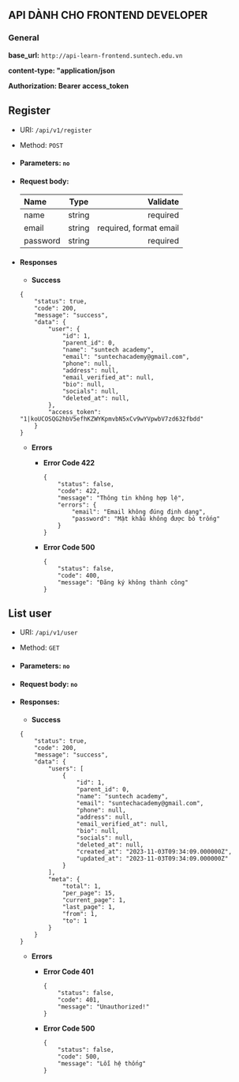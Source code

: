 ## API DÀNH CHO FRONTEND DEVELOPER

### General

**base_url:** `http://api-learn-frontend.suntech.edu.vn`

**content-type: "application/json**

**Authorization: Bearer access_token**

## Register
- URI: `/api/v1/register`
- Method: `POST`

- #### Parameters: `no`

- #### Request body:
    | Name      | Type | Validate     |
    | :---        |    :----:   |          ---: |
    | name      | string       | required   |
    | email   | string        | required, format email    |
    | password   | string        | required      |


- #### Responses
    - **Success**
    ```
    {
        "status": true,
        "code": 200,
        "message": "success",
        "data": {
            "user": {
                "id": 1,
                "parent_id": 0,
                "name": "suntech academy",
                "email": "suntechacademy@gmail.com",
                "phone": null,
                "address": null,
                "email_verified_at": null,
                "bio": null,
                "socials": null,
                "deleted_at": null,
            },
            "access_token": "1|koUCOSQG2hbV5efhKZWYKpmvbN5xCv9wYVpwbV7zd632fbdd"
        }
    }
    ```
    - **Errors**
        - **Error Code 422**
            ```
            {
                "status": false,
                "code": 422,
                "message": "Thông tin không hợp lệ",
                "errors": {
                    "email": "Email không đúng định dạng",
                    "password": "Mật khẩu không được bỏ trống"
                }
            }
            ```

        - **Error Code 500**
            ```
            {
                "status": false,
                "code": 400,
                "message": "Đăng ký không thành công"
            }
            ```

## List user
- URI: `/api/v1/user`
- Method: `GET`

- #### Parameters: `no`

- #### Request body: `no`


- #### Responses:
    - **Success**
    ```
    {
        "status": true,
        "code": 200,
        "message": "success",
        "data": {
            "users": [
                {
                    "id": 1,
                    "parent_id": 0,
                    "name": "suntech academy",
                    "email": "suntechacademy@gmail.com",
                    "phone": null,
                    "address": null,
                    "email_verified_at": null,
                    "bio": null,
                    "socials": null,
                    "deleted_at": null,
                    "created_at": "2023-11-03T09:34:09.000000Z",
                    "updated_at": "2023-11-03T09:34:09.000000Z"
                }
            ],
            "meta": {
                "total": 1,
                "per_page": 15,
                "current_page": 1,
                "last_page": 1,
                "from": 1,
                "to": 1
            }
        }
    }
    ```
    - **Errors**
        - **Error Code 401**
            ```
            {
                "status": false,
                "code": 401,
                "message": "Unauthorized!"
            }
            ```

        - **Error Code 500**
            ```
            {
                "status": false,
                "code": 500,
                "message": "Lỗi hệ thống"
            }
            ```
